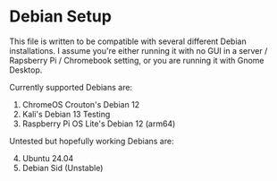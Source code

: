# Debian Setup

This file is written to be compatible with several different Debian
installations. I assume you're either running it with no GUI in a server /
Rapsberry Pi / Chromebook setting, or you are running it with Gnome Desktop.

Currently supported Debians are:

1. ChromeOS Crouton's Debian 12
2. Kali's Debian 13 Testing
3. Raspberry Pi OS Lite's Debian 12 (arm64)

Untested but hopefully working Debians are:

4. Ubuntu 24.04
5. Debian Sid (Unstable)

